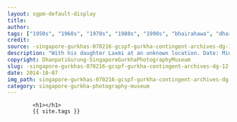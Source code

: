 ```yaml
---
layout: sgpm-default-display
title: 
author: 
tags: ["1950s", "1960s", "1970s", "1980s", "1990s", "bhairahawa", "dharan", "gurkhas", "kathmandu", "nepal", "pokhara", "singapore", "singapore gurkha archive", "singapore gurkha old photographs", "singapore gurkha photography museum", "singapore gurkhas"]
credit: 
source: -singapore-gurkhas-070216-gcspf-gurkha-contingent-archives-dg-12
description: "With his daughter Laxmi at an unknown location. Date: Mid 1970s."
copyright: DhanpatiGurung-SingaporeGurkhaPhotographyMuseum
slug: -singapore-gurkhas-070216-gcspf-gurkha-contingent-archives-dg-12
date: 2014-10-07
img_path: singapore-gurkhas-070216-gcspf-gurkha-contingent-archives-dg-12.jpg
category: singapore-gurkha-photography-museum
---
```

	 		

	 		<h1></h1>
	 		{{ site.tags }}
	 		
